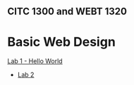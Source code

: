 ## CITC 1300 and WEBT 1320
<h1>Basic Web Design</h1>

<a href="lab 1/index.html" target="_blank">Lab 1 - Hello World</a>

<ul>
    <li><a href="lab 3/index.html" target="_blank">Lab 2</a></li>
</ul>